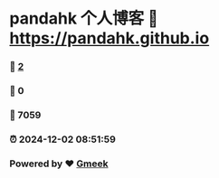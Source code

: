 # pandahk 个人博客 :link: https://pandahk.github.io 
### :page_facing_up: [2](https://pandahk.github.io/tag.html) 
### :speech_balloon: 0 
### :hibiscus: 7059 
### :alarm_clock: 2024-12-02 08:51:59 
### Powered by :heart: [Gmeek](https://github.com/Meekdai/Gmeek)
